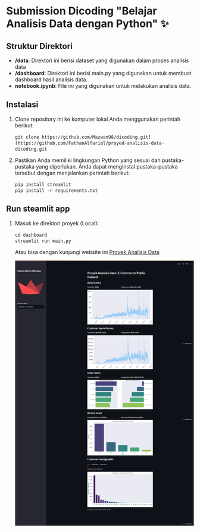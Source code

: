 # Submission Dicoding "Belajar Analisis Data dengan Python" ✨

## Struktur Direktori

- **/data**: Direktori ini berisi dataset yang digunakan dalam proses analisis data
- **/dashboard**: Direktori ini berisi main.py yang digunakan untuk membuat dashboard hasil analisis data.
- **notebook.ipynb**: File ini yang digunakan untuk melakukan analisis data.

## Instalasi

1. Clone repository ini ke komputer lokal Anda menggunakan perintah berikut:

   ```shell
   git clone https://github.com/Mazwan98/dicoding.git](https://github.com/FathanAlfariel/proyed-analisis-data-dicoding.git
   ```

2. Pastikan Anda memiliki lingkungan Python yang sesuai dan pustaka-pustaka yang diperlukan. Anda dapat menginstal pustaka-pustaka tersebut dengan menjalankan perintah berikut:

   ```shell
   pip install streamlit
   pip install -r requirements.txt
   ```

## Run steamlit app

1. Masuk ke direktori proyek (Local):

   ```shell
   cd dashboard
   streamlit run main.py
   ```

   Atau bisa dengan kunjungi website ini [Proyek Analisis Data](https://dicoding-09.streamlit.app/)

   <img src="./ss.png" alt="Streamlit logo"></img>

